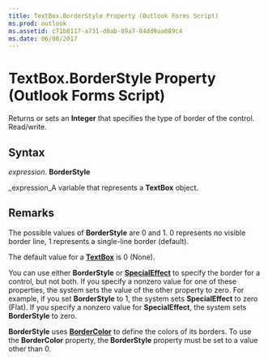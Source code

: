```yaml
---
title: TextBox.BorderStyle Property (Outlook Forms Script)
ms.prod: outlook
ms.assetid: c71b8117-a731-d0ab-89a7-84dd9aa089c4
ms.date: 06/08/2017
---
```



# TextBox.BorderStyle Property (Outlook Forms Script)

Returns or sets an  **Integer** that specifies the type of border of the control. Read/write.


## Syntax

 _expression_. **BorderStyle**

 _expression_A variable that represents a  **TextBox** object.


## Remarks

The possible values of  **BorderStyle** are 0 and 1. 0 represents no visible border line, 1 represents a single-line border (default).

The default value for a  **[TextBox](Outlook.textbox.md)** is 0 (None).

You can use either  **BorderStyle** or **[SpecialEffect](Outlook.textbox.specialeffect.md)** to specify the border for a control, but not both. If you specify a nonzero value for one of these properties, the system sets the value of the other property to zero. For example, if you set **BorderStyle** to 1, the system sets **SpecialEffect** to zero (Flat). If you specify a nonzero value for **SpecialEffect**, the system sets  **BorderStyle** to zero.

 **BorderStyle** uses **[BorderColor](Outlook.textbox.bordercolor.md)** to define the colors of its borders. To use the **BorderColor** property, the **BorderStyle** property must be set to a value other than 0.


